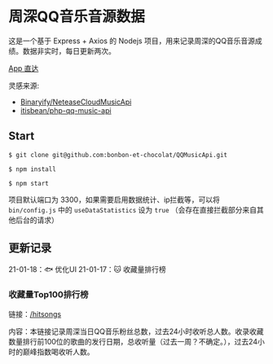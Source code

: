 # 周深QQ音乐音源数据

这是一个基于 Express + Axios 的 Nodejs 项目，用来记录周深的QQ音乐音源成绩。数据非实时，每日更新两次。

[App 直达](https://zhou-shen-music-data.herokuapp.com)

灵感来源:
- [Binaryify/NeteaseCloudMusicApi](https://github.com/Binaryify/NeteaseCloudMusicApi)
- [itisbean/php-qq-music-api](https://github.com/itisbean/php-qq-music-api)
## Start

```shell
$ git clone git@github.com:bonbon-et-chocolat/QQMusicApi.git

$ npm install

$ npm start
```

项目默认端口为 3300，如果需要启用数据统计、ip拦截等，可以将 `bin/config.js` 中的 `useDataStatistics` 设为 `true` （会存在直接拦截部分来自其他后台的请求）
## 更新记录
21-01-18：🐟 优化UI
21-01-17：🐱 收藏量排行榜

### 收藏量Top100排行榜

链接：[/hitsongs](https://zhou-shen-music-data.herokuapp.com/zhoushen/hitsongs)

内容：本链接记录周深当日QQ音乐粉丝总数，过去24小时收听总人数。收录收藏数量排行前100位的歌曲的发行日期，总收听量（过去一周？不确定。），过去24小时的巅峰指数喝收听人数。
